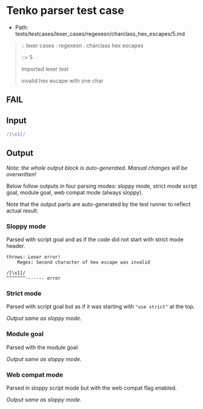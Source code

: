# Tenko parser test case

- Path: tests/testcases/lexer_cases/regexesn/charclass_hex_escapes/5.md

> :: lexer cases : regexesn : charclass hex escapes
>
> ::> 5
>
> Imported lexer test
>
> invalid hex escape with one char

## FAIL

## Input

`````js
/[\x1]/
`````

## Output

_Note: the whole output block is auto-generated. Manual changes will be overwritten!_

Below follow outputs in four parsing modes: sloppy mode, strict mode script goal, module goal, web compat mode (always sloppy).

Note that the output parts are auto-generated by the test runner to reflect actual result.

### Sloppy mode

Parsed with script goal and as if the code did not start with strict mode header.

`````
throws: Lexer error!
    Regex: Second character of hex escape was invalid

/[\x1]/
^^^^^^^------- error
`````

### Strict mode

Parsed with script goal but as if it was starting with `"use strict"` at the top.

_Output same as sloppy mode._

### Module goal

Parsed with the module goal.

_Output same as sloppy mode._

### Web compat mode

Parsed in sloppy script mode but with the web compat flag enabled.

_Output same as sloppy mode._
